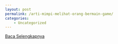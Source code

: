 ```yaml
---
layout: post
permalink: /arti-mimpi-melihat-orang-bermain-game/
categories:
    - Uncategorized
---
```


[Baca Selengkapnya](/03)